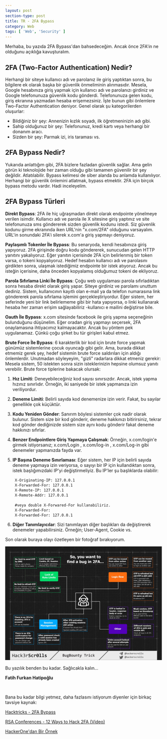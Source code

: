 ```yaml
---
layout: post
section-type: post
title: TR - 2FA Bypass
category: Web
tags: [ 'Web', 'Security' ]
---
```


Merhaba, bu yazıda 2FA Bypass'dan bahsedeceğim. Ancak önce 2FA'in ne olduğunu açıklığa kavuşturalım.

## 2FA (Two-Factor Authentication) Nedir?

Herhangi bir siteye kullanıcı adı ve parolanız ile giriş yaptıktan sonra, bu bilgilere ek olarak başka bir güvenlik önmeliminin alınmasıdır. Mesela, Google hesabınıza giriş yapmak için kullanıcı adı ve parolanızı girdiniz ve Google telefonunuza güvenlik kodu gönderdi. Telefonunuza gelen kodu, giriş ekranına yazmadan hesaba erişemezsiniz. İşte bunun gibi önlemlere Two-Factor Authentication deniyor. Genel olarak şu kategorilerden oluşurlar:

* Bildiğiniz bir şey: Annenizin kızlık soyadı, ilk öğretmeninizin adı gibi.
* Sahip olduğunuz bir şey: Telefonunuz, kredi kartı veya herhangi bir donanım aracı.
* Sizden bir şey: Parmak izi, iris taraması vs.


## 2FA Bypass Nedir?

Yukarıda anlattığım gibi, 2FA bizlere fazladan güvenlik sağlar. Ama gelin görün ki teknolojide her zaman olduğu gibi tamamen güvenilir bir şey değildir. Atlatılabilir. Bypass kelimesi de siber alanda bu anlamda kullanılıyor. Herhangi bir güvenlik önlemini atlatmak, bypass etmektir. 2FA için birçok bypass metodu vardır. Hadi inceleyelim.

## 2FA Bypass Türleri

**Direkt Bypass**: 2FA ile hiç uğraşmadan direkt olarak endpointe yönelmeye verilen isimdir. Kullanıcı adı ve parola ile X sitesine giriş yaptınız ve site telefonunuza sms göndererek sizden güvenlik kodunu istedi. Siz güvenlik kodunu girme ekranında iken URL'nin
"x.com/2FA" olduğunu varsayalım. URL'in sonundaki 2FA'i silerek x.com'a giriş yapmayı deniyoruz.

**Paylaşımlı Tokenler İle Bypass**: Bu senaryoda, kendi hesabınıza giriş yapıyoruz. 2FA girişinde doğru kodu göndererek, sunucudan gelen HTTP yanıtını yakalıyoruz. Eğer yanıtın içerisinde 2FA için belirlenmiş bir token varsa, o tokeni kopyalıyoruz. Hedef hesabın kullanıcı adı ve parolasını girdikten sonra, ulaşmak istediğimiz endpointe bir istek atıyoruz. Ancak bu isteğin içerisine, daha önceden kopyalamış olduğumuz tokeni de ekliyoruz.

**Parola Sıfırlama Linki İle Bypass**: Çoğu web uygulaması parola sıfırladıktan sonra hesaba direkt olarak giriş yapar. Siteye girdiniz ve parolamı unuttum dediniz. Sistem, kullanıcının kayıtlı olan e-mail ya da telefon numarasına link göndererek parola sıfırlama işlemini gerçekleştiriyordur. Eğer sistem, her seferinde yeni bir link belirlememe gibi bir hata yapıyorsa, o linki kullanarak hesaba her zaman erişim sağlayabiliriz -kullanıcı e mailini değiştirse bile.

**Oauth İle Bypass**: x.com sitesinde facebook ile giriş yapma seçeneğinin bulunduğunu düşünelim. Eğer oradan giriş yapmayı seçersek, 2FA onaylamasına ihtiyacımız kalmayacaktır. Ancak bu yöntem pek uygulanamaz. Çünkü çoğu şirket bu tür girişleri kabul etmez.

**Brute Force İle Bypass**: 6 karakterlik bir kod için brute force yapmak günümüz sistemlerine çocuk oyuncağı gibi gelir. Ama, burada dikkat etmemiz gerek şey, hedef sistemin brute force saldırıları için aldığı önlemlerdir. Unutmadan söyleyeyim, "gizli" radarlara dikkat etmeniz gerekir: Mesela sistem, 50 istekten sonra sizin isteklerinizin hepsine olumsuz yanıtı verebilir. Brute force tiplerine bakacak olursak:

1. **Hız Limiti**: Deneyebileceğiniz kod sayısı sınırsızdır. Ancak, istek yapma hızınız sınırlıdır. Örneğin, iki saniyede bir istek
 yapmanıza izin veriliyordur.

2. **Deneme Limiti**: Belirli sayıda kod denemenize izin verir. Fakat, bu sayılar genellikle çok küçüktür.

3. **Kodu Yeniden Gönder**: Sanırım böylesi sistemler çok nadir olarak bulunur. Sistem size bir kod gönderir, deneme hakkınızı bitirirsiniz, tekrar kod gönder dediğinizde sistem size aynı kodu gönderir fakat deneme hakkınızı sıfırlar.

4. **Benzer Endpointlere Giriş Yapmaya Çalışmak**: Örneğin, x.com/login'e girmek istiyorsanız; x.com/Login , x.com/log-in , x.com/Log-in gibi denemeler yapmanızda fayda var.

5. **IP Başına Deneme Sınırlaması**: Eğer sistem, her IP için belirli sayıda deneme yapmaya izin veriyorsa, o sayıyı bir IP için kullandıktan sonra, istek başlığımızdaki IP'yi değiştirmeliyiz. Bu IP'ler şu başlıklarda olabilir:

        X-Originating-IP: 127.0.0.1
        X-Forwarded-For: 127.0.0.1
        X-Remote-IP: 127.0.0.1
        X-Remote-Addr: 127.0.0.1

        #veya double X-Forwared-For kullanabiliriz.
        X-Forwarded-For:
        X-Forwarded-For: 127.0.0.1

6. **Diğer Tanımlayıcılar**: Sizi tanımlayan diğer başlıkları da değiştirerek denemeler yapabilirsiniz. Örneğin; User-Agent, Cookie vs.

Son olarak buraya olayı özetleyen bir fotoğraf bırakıyorum.

![Alt](/../img/web-app/2FA-Bypass.jpeg)

Bu yazılık benden bu kadar. Sağlıcakla kalın...

**Fatih Furkan Hatipoğlu**

&nbsp;

Bana bu kadar bilgi yetmez, daha fazlasını istiyorum diyenler için birkaç tavsiye kaynak:

[Hacktricks - 2FA Bypass](https://book.hacktricks.xyz/pentesting-web/2fa-bypass)

[RSA Conferences - 12 Ways to Hack 2FA (Video)](https://www.youtube.com/watch?v=QJL63_LO6c8)

[HackerOne'dan Bir Örnek](https://hackerone.com/reports/121696)
